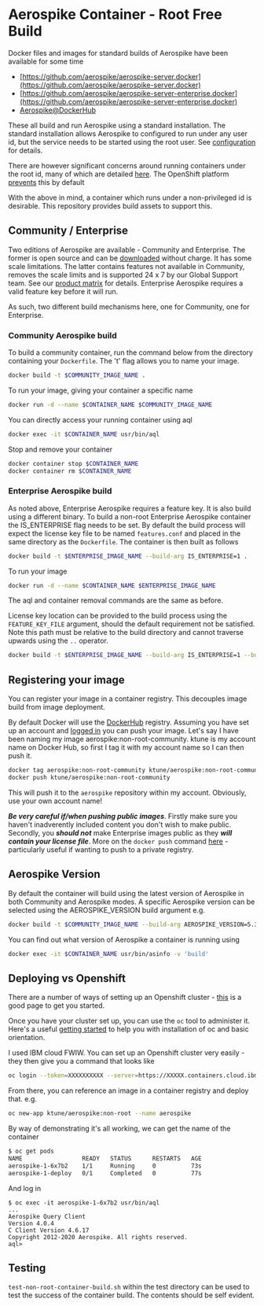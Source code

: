 # Aerospike Container - Root Free Build

Docker files and images for standard builds of Aerospike have been available for some time

* [https://github.com/aerospike/aerospike-server.docker](https://github.com/aerospike/aerospike-server.docker)
* [https://github.com/aerospike/aerospike-server-enterprise.docker](https://github.com/aerospike/aerospike-server-enterprise.docker)
* [Aerospike@DockerHub](https://registry.hub.docker.com/_/aerospike)

These all build and run Aerospike using a standard installation. The standard installation allows Aerospike to configured to run under any user id, but the service needs to be started using the root user. See [configuration](https://www.aerospike.com/docs/operations/configure/non_root/) for details.

There are however significant concerns around running containers under the root id, many of which are detailed [here](https://docs.docker.com/engine/security/). The OpenShift platform [prevents](https://www.openshift.com/blog/managing-sccs-in-openshift) this by default

With the above in mind, a container which runs under a non-privileged id is desirable. This repository provides build assets to support this.

## Community / Enterprise

Two editions of Aerospike are available - Community and Enterprise. The former is open source and can be [downloaded](https://www.aerospike.com/lp/aerospike-community-edition/) without charge. It has some scale limitations. The latter contains features not available in Community, removes the scale limits and is supported 24 x 7 by our Global Support team. See our [product matrix](https://www.aerospike.com/products/product-matrix/) for details. Enterprise Aerospike requires a valid feature key before it will run.

As such, two different build mechanisms here, one for Community, one for Enterprise.

### Community Aerospike build

To build a community container, run the command below from the directory containing your ```Dockerfile```. The 't' flag allows you to name your image.

```bash
docker build -t $COMMUNITY_IMAGE_NAME .
```

To run your image, giving your container a specific name

```bash
docker run -d --name $CONTAINER_NAME $COMMUNITY_IMAGE_NAME
```

You can directly access your running container using aql

```bash
docker exec -it $CONTAINER_NAME usr/bin/aql
```

Stop and remove your container 

```bash
docker container stop $CONTAINER_NAME
docker container rm $CONTAINER_NAME
```

### Enterprise Aerospike build

As noted above, Enterprise Aerospike requires a feature key. It is also build using a different binary. To build a non-root Enterprise Aerospike container the IS_ENTERPRISE flag needs to be set. By default the build process will expect the license key file to be named ```features.conf``` and placed in the same directory as the ```Dockerfile```. The container is then built as follows

```bash
docker build -t $ENTERPRISE_IMAGE_NAME --build-arg IS_ENTERPRISE=1 .
```

To run your image

```bash
docker run -d --name $CONTAINER_NAME $ENTERPRISE_IMAGE_NAME
```

The aql and container removal commands are the same as before.

License key location can be provided to the build process using the ```FEATURE_KEY_FILE``` argument, should the default requirement not be satisfied. Note this path must be relative to the build directory and cannot traverse upwards using the ```..``` operator.

```bash
docker build -t $ENTERPRISE_IMAGE_NAME --build-arg IS_ENTERPRISE=1 --build-arg FEATURE_KEY_FILE=mylicense.conf .
```

## Registering your image

You can register your image in a container registry. This decouples image build from image deployment.

By default Docker will use the [DockerHub](https://hub.docker.com/) registry. Assuming you have set up an account and [logged in](https://docs.docker.com/engine/reference/commandline/login/) you can push your image. Let's say I have been naming my image aerospike:non-root-community. ktune is my account name on Docker Hub, so first I tag it with my account name so I can then push it.

```bash
docker tag aerospike:non-root-community ktune/aerospike:non-root-community
docker push ktune/aerospike:non-root-community 
```

This will push it to the ```aerospike``` repository within my account. Obviously, use your own account name!

***Be very careful if/when pushing public images***. Firstly make sure you haven't inadverently included content you don't wish to make public. Secondly, you ***should not*** make Enterprise images public as they ***will contain your license file***. More on the ```docker push``` command [here](https://docs.docker.com/engine/reference/commandline/push/) - particularly useful if wanting to push to a private registry.

## Aerospike Version

By default the container will build using the latest version of Aerospike in both Community and Aerospike modes. A specific Aerospike version can be selected using the AEROSPIKE_VERSION build argument e.g.

```bash
docker build -t $COMMUNITY_IMAGE_NAME --build-arg AEROSPIKE_VERSION=5.3.0.3 .
```

You can find out what version of Aerospike a container is running using

```bash
docker exec -it $CONTAINER_NAME usr/bin/asinfo -v 'build' 
```

## Deploying vs Openshift

There are a number of ways of setting up an Openshift cluster - [this](https://www.openshift.com/try) is a good page to get you started.

Once you have your cluster set up, you can use the ```oc``` tool to administer it. Here's a useful [getting started](https://docs.openshift.com/container-platform/4.2/cli_reference/openshift_cli/getting-started-cli.html) to help you with installation of oc and basic orientation.

I used IBM cloud FWIW. You can set up an Openshift cluster very easily - they then give you a command that looks like

```bash
oc login --token=XXXXXXXXXX --server=https://XXXXX.containers.cloud.ibm.com:PORT_NO
```

From there, you can reference an image in a container registry and deploy that. e.g.

```bash
oc new-app ktune/aerospike:non-root --name aerospike
```

By way of demonstrating it's all working, we can get the name of the container

```bash
$ oc get pods
NAME                 READY   STATUS      RESTARTS   AGE
aerospike-1-6x7b2    1/1     Running     0          73s
aerospike-1-deploy   0/1     Completed   0          77s
```

And log in

```
$ oc exec -it aerospike-1-6x7b2 usr/bin/aql
...
Aerospike Query Client
Version 4.0.4
C Client Version 4.6.17
Copyright 2012-2020 Aerospike. All rights reserved.
aql> 

```

## Testing

```test-non-root-container-build.sh``` within the test directory can be used to test the success of the container build. The contents should be self evident.